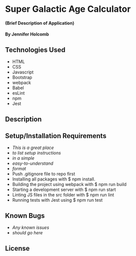 # Super Galactic Age Calculator

#### (Brief Description of Application)

#### By Jennifer Holcomb

## Technologies Used

* HTML
* CSS
* Javascript
* Bootstrap
* webpack
* Babel
* esLint
* npm
* Jest

## Description

## Setup/Installation Requirements

* _This is a great place_
* _to list setup instructions_
* _in a simple_
* _easy-to-understand_
* _format_
* Push .gitignore file to repo first
* Installing all packages with $ npm install.
* Building the project using webpack with $ npm run build
* Starting a development server with $ npm run start
* Linting JS files in the src folder with $ npm run lint
* Running tests with Jest using $ npm run test

## Known Bugs

* _Any known issues_
* _should go here_

## License